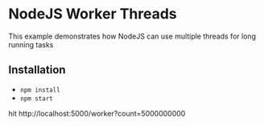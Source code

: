 # NodeJS Worker Threads

This example demonstrates how NodeJS can use multiple threads for long running tasks

## Installation

- `npm install`
- `npm start`

hit http://localhost:5000/worker?count=5000000000
